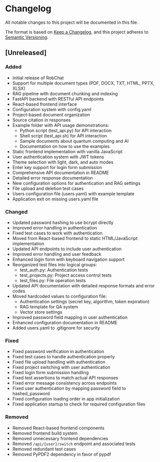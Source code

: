 # Changelog

All notable changes to this project will be documented in this file.

The format is based on [Keep a Changelog](https://keepachangelog.com/en/1.0.0/),
and this project adheres to [Semantic Versioning](https://semver.org/spec/v2.0.0.html).

## [Unreleased]

### Added
- Initial release of RobChat
- Support for multiple document types (PDF, DOCX, TXT, HTML, PPTX, XLSX)
- RAG pipeline with document chunking and indexing
- FastAPI backend with RESTful API endpoints
- React-based frontend interface
- Configuration system with config.yaml
- Project-based document organization
- Source citation in responses
- Example folder with API usage demonstrations:
  - Python script (test_api.py) for API interaction
  - Shell script (test_api.sh) for API interaction
  - Sample documents about quantum computing and AI
  - Documentation on how to use the examples
- Static frontend implementation with vanilla JavaScript
- User authentication system with JWT tokens
- Theme selection with light, dark, and auto modes
- Enter key support for login form submission
- Comprehensive API documentation in README
- Detailed error response documentation
- New configuration options for authentication and RAG settings
- File upload and deletion test cases
- Users configuration file (users.yaml) with example template
- Application exit on missing users.yaml file

### Changed
- Updated password hashing to use bcrypt directly
- Improved error handling in authentication
- Fixed test cases to work with authentication
- Moved from React-based frontend to static HTML/JavaScript implementation
- Updated API endpoints to include user authentication
- Improved error handling and user feedback
- Enhanced login form with keyboard navigation support
- Reorganized test files into logical groups:
  - test_auth.py: Authentication tests
  - test_projects.py: Project access control tests
  - test_files.py: File operation tests
- Updated API documentation with detailed response formats and error codes
- Moved hardcoded values to configuration file:
  - Authentication settings (secret key, algorithm, token expiration)
  - RAG template for QA system
  - Vector store settings
- Improved password field mapping in user authentication
- Enhanced configuration documentation in README
- Added users.yaml to .gitignore for security

### Fixed
- Fixed password verification in authentication
- Fixed test cases to handle authentication properly
- Fixed file upload handling with authentication
- Fixed project switching with user authentication
- Fixed login form submission handling
- Fixed test assertions to match actual API responses
- Fixed error message consistency across endpoints
- Fixed user authentication by mapping password field to hashed_password
- Fixed configuration loading order in app initialization
- Fixed application startup to check for required configuration files

### Removed
- Removed React-based frontend components
- Removed frontend build system
- Removed unnecessary frontend dependencies
- Removed `/api/{user}/switch` endpoint and associated tests
- Removed redundant test cases
- Removed PyPDF2 dependency in favor of pypdf 